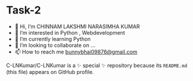 # Task-2
- 👋 Hi, I’m CHINNAM LAKSHMI NARASIMHA KUMAR
- 👀 I’m interested in Python , Webdevelopment
- 🌱 I’m currently learning Python
- 💞️ I’m looking to collaborate on ...
- 📫 How to reach me bunnybhai09876@gmail.com


C-LNKumar/C-LNKumar is a ✨ special ✨ repository because its `README.md` (this file) appears on GitHub profile.
